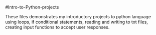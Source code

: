 #Intro-to-Python-projects

These files demonstrates my introductory projects to python language using loops, if conditional statements, reading and writing to txt files, creating input functions to accept user responses.
